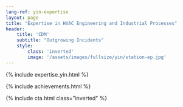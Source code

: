 ```yaml
---
lang-ref: yin-expertise
layout: page
title: "Expertise in HVAC Engineering and Industrial Processes"
header:
    title: 'CDM'
    subtitle: "Outgrowing Incidents"
    style:
        class: 'inverted'
        image: '/assets/images/fullsize/yin/station-ep.jpg'
---
```


{% include expertise_yin.html %}

{% include achievements.html %}

{% include cta.html class="inverted" %}

